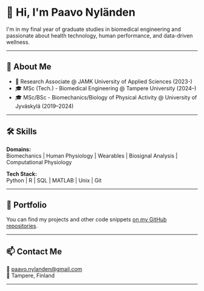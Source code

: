 # 👋 Hi, I'm Paavo Nyländen

I'm in my final year of graduate studies in biomedical engineering and passionate about health technology, human performance, and data-driven wellness.

---

## 🧠 About Me

- 🔬 Research Associate @ JAMK University of Applied Sciences (2023-)  
- 🎓 MSc (Tech.) - Biomedical Engineering @ Tampere University (2024–)
- 🎓 MSc/BSc - Biomechanics/Biology of Physical Activity @ University of Jyväskylä (2019–2024)

---

## 🛠️ Skills

**Domains:**  
Biomechanics | Human Physiology | Wearables | Biosignal Analysis | Computational Physiology

**Tech Stack:**  
Python | R | SQL | MATLAB | Unix | Git

---

## 🚀 Portfolio

You can find my projects and other code snippets [on my GitHub repositories](https://github.com/panyland?tab=repositories). 

---

## 📫 Contact Me

📧 [paavo.nylanden@gmail.com](mailto:paavo.nylanden@gmail.com)  
📍 Tampere, Finland  

---
